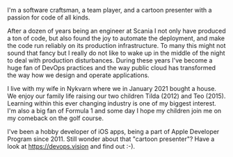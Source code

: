 I'm a software craftsman, a team player, and a cartoon presenter with a passion for code of all kinds. 

After a dozen of years being an engineer at Scania I not only have produced a ton of code, but also found the joy to automate the deployment, and make the code run reliably on its production infrastructure. To many this might not sound that fancy but I really do not like to wake up in the middle of the night to deal with production disturbances. During these years I've become a huge fan of DevOps practices and the way public cloud has transformed the way how we design and operate applications.  

I live with my wife in Nykvarn where we in January 2021 bought a house. We enjoy our family life raising our two children Tilda (2012) and Teo (2015). Learning within this ever changing industry is one of my biggest interest. I'm also a big fan of Formula 1 and some day I hope my children join me on my comeback on the golf course. 

I've been a hobby developer of iOS apps, being a part of Apple Developer Program since 2011. Still wonder about that "cartoon presenter"? Have a look at https://devops.vision and find out :-).
